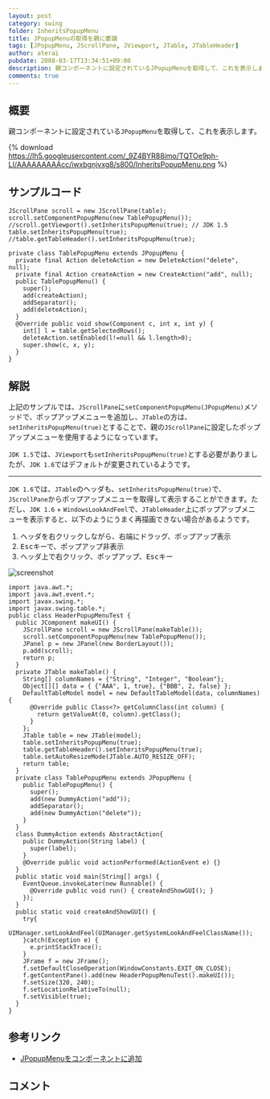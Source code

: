 ```yaml
---
layout: post
category: swing
folder: InheritsPopupMenu
title: JPopupMenuの取得を親に委譲
tags: [JPopupMenu, JScrollPane, JViewport, JTable, JTableHeader]
author: aterai
pubdate: 2008-03-17T13:34:51+09:00
description: 親コンポーネントに設定されているJPopupMenuを取得して、これを表示します。
comments: true
---
```

## 概要
親コンポーネントに設定されている`JPopupMenu`を取得して、これを表示します。

{% download https://lh5.googleusercontent.com/_9Z4BYR88imo/TQTOe9ph-LI/AAAAAAAAAcc/iwxbgnjvxg8/s800/InheritsPopupMenu.png %}

## サンプルコード
<pre class="prettyprint"><code>JScrollPane scroll = new JScrollPane(table);
scroll.setComponentPopupMenu(new TablePopupMenu());
//scroll.getViewport().setInheritsPopupMenu(true); // JDK 1.5
table.setInheritsPopupMenu(true);
//table.getTableHeader().setInheritsPopupMenu(true);
</code></pre>
<pre class="prettyprint"><code>private class TablePopupMenu extends JPopupMenu {
  private final Action deleteAction = new DeleteAction("delete", null);
  private final Action createAction = new CreateAction("add", null);
  public TablePopupMenu() {
    super();
    add(createAction);
    addSeparator();
    add(deleteAction);
  }
  @Override public void show(Component c, int x, int y) {
    int[] l = table.getSelectedRows();
    deleteAction.setEnabled(l!=null &amp;&amp; l.length&gt;0);
    super.show(c, x, y);
  }
}
</code></pre>

## 解説
上記のサンプルでは、`JScrollPane`に`setComponentPopupMenu(JPopupMenu)`メソッドで、ポップアップメニューを追加し、`JTable`の方は、`setInheritsPopupMenu(true)`とすることで、親の`JScrollPane`に設定したポップアップメニューを使用するようになっています。

`JDK 1.5`では、`JViewport`も`setInheritsPopupMenu(true)`とする必要がありましたが、`JDK 1.6`ではデフォルトが変更されているようです。

- - - -
`JDK 1.6`では、`JTable`のヘッダも、`setInheritsPopupMenu(true)`で、`JScrollPane`からポップアップメニューを取得して表示することができます。ただし、`JDK 1.6` + `WindowsLookAndFeel`で、`JTableHeader`上にポップアップメニューを表示すると、以下のようにうまく再描画できない場合があるようです。

1. ヘッダを右クリックしながら、右端にドラッグ、ポップアップ表示
1. <kbd>Esc</kbd>キーで、ポップアップ非表示
1. ヘッダ上で右クリック、ポップアップ、<kbd>Esc</kbd>キー

![screenshot](https://lh3.googleusercontent.com/_9Z4BYR88imo/TQTOhYdteZI/AAAAAAAAAcg/CzWZOSF9pVw/s800/InheritsPopupMenu1.png)

<pre class="prettyprint"><code>import java.awt.*;
import java.awt.event.*;
import javax.swing.*;
import javax.swing.table.*;
public class HeaderPopupMenuTest {
  public JComponent makeUI() {
    JScrollPane scroll = new JScrollPane(makeTable());
    scroll.setComponentPopupMenu(new TablePopupMenu());
    JPanel p = new JPanel(new BorderLayout());
    p.add(scroll);
    return p;
  }
  private JTable makeTable() {
    String[] columnNames = {"String", "Integer", "Boolean"};
    Object[][] data = { {"AAA", 1, true}, {"BBB", 2, false} };
    DefaultTableModel model = new DefaultTableModel(data, columnNames) {
      @Override public Class&lt;?&gt; getColumnClass(int column) {
        return getValueAt(0, column).getClass();
      }
    };
    JTable table = new JTable(model);
    table.setInheritsPopupMenu(true);
    table.getTableHeader().setInheritsPopupMenu(true);
    table.setAutoResizeMode(JTable.AUTO_RESIZE_OFF);
    return table;
  }
  private class TablePopupMenu extends JPopupMenu {
    public TablePopupMenu() {
      super();
      add(new DummyAction("add"));
      addSeparator();
      add(new DummyAction("delete"));
    }
  }
  class DummyAction extends AbstractAction{
    public DummyAction(String label) {
      super(label);
    }
    @Override public void actionPerformed(ActionEvent e) {}
  }
  public static void main(String[] args) {
    EventQueue.invokeLater(new Runnable() {
      @Override public void run() { createAndShowGUI(); }
    });
  }
  public static void createAndShowGUI() {
    try{
      UIManager.setLookAndFeel(UIManager.getSystemLookAndFeelClassName());
    }catch(Exception e) {
      e.printStackTrace();
    }
    JFrame f = new JFrame();
    f.setDefaultCloseOperation(WindowConstants.EXIT_ON_CLOSE);
    f.getContentPane().add(new HeaderPopupMenuTest().makeUI());
    f.setSize(320, 240);
    f.setLocationRelativeTo(null);
    f.setVisible(true);
  }
}
</code></pre>

## 参考リンク
- [JPopupMenuをコンポーネントに追加](http://ateraimemo.com/Swing/ComponentPopupMenu.html)

<!-- dummy comment line for breaking list -->

## コメント
